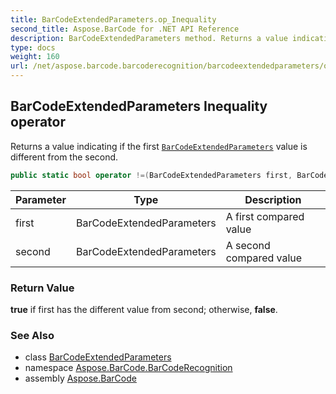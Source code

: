 ```yaml
---
title: BarCodeExtendedParameters.op_Inequality
second_title: Aspose.BarCode for .NET API Reference
description: BarCodeExtendedParameters method. Returns a value indicating if the first BarCodeExtendedParameters value is different from the second
type: docs
weight: 160
url: /net/aspose.barcode.barcoderecognition/barcodeextendedparameters/op_inequality/
---
```

## BarCodeExtendedParameters Inequality operator

Returns a value indicating if the first [`BarCodeExtendedParameters`](../) value is different from the second.

```csharp
public static bool operator !=(BarCodeExtendedParameters first, BarCodeExtendedParameters second)
```

| Parameter | Type | Description |
| --- | --- | --- |
| first | BarCodeExtendedParameters | A first compared value |
| second | BarCodeExtendedParameters | A second compared value |

### Return Value

**true** if first has the different value from second; otherwise, **false**.

### See Also

* class [BarCodeExtendedParameters](../)
* namespace [Aspose.BarCode.BarCodeRecognition](../../barcodeextendedparameters/)
* assembly [Aspose.BarCode](../../../)


